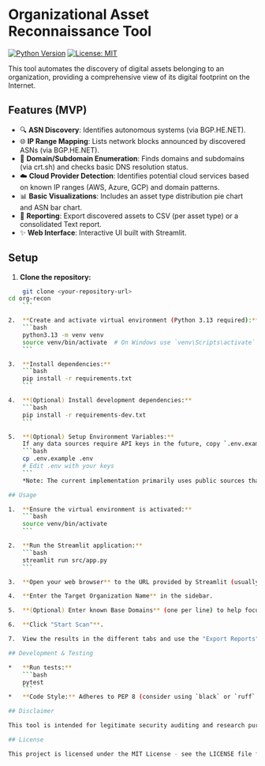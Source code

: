 # Organizational Asset Reconnaissance Tool

[![Python Version](https://img.shields.io/badge/python-3.13-blue.svg)](https://www.python.org/)
[![License: MIT](https://img.shields.io/badge/License-MIT-yellow.svg)](https://opensource.org/licenses/MIT)

This tool automates the discovery of digital assets belonging to an organization, providing a comprehensive view of its digital footprint on the Internet.

## Features (MVP)

*   🔍 **ASN Discovery**: Identifies autonomous systems (via BGP.HE.NET).
*   🌐 **IP Range Mapping**: Lists network blocks announced by discovered ASNs (via BGP.HE.NET).
*   🔗 **Domain/Subdomain Enumeration**: Finds domains and subdomains (via crt.sh) and checks basic DNS resolution status.
*   ☁️ **Cloud Provider Detection**: Identifies potential cloud services based on known IP ranges (AWS, Azure, GCP) and domain patterns.
*   📊 **Basic Visualizations**: Includes an asset type distribution pie chart and ASN bar chart.
*   📄 **Reporting**: Export discovered assets to CSV (per asset type) or a consolidated Text report.
*   ✨ **Web Interface**: Interactive UI built with Streamlit.

## Setup

1.  **Clone the repository:**
```bash
    git clone <your-repository-url>
cd org-recon
    ```

2.  **Create and activate virtual environment (Python 3.13 required):**
    ```bash
    python3.13 -m venv venv
    source venv/bin/activate  # On Windows use `venv\Scripts\activate`
    ```

3.  **Install dependencies:**
    ```bash
    pip install -r requirements.txt
    ```

4.  **(Optional) Install development dependencies:**
    ```bash
    pip install -r requirements-dev.txt 
    ```

5.  **(Optional) Setup Environment Variables:**
    If any data sources require API keys in the future, copy `.env.example` to `.env` and add your keys:
    ```bash
    cp .env.example .env 
    # Edit .env with your keys
    ```
    *Note: The current implementation primarily uses public sources that may not require keys, but this is good practice.* 

## Usage

1.  **Ensure the virtual environment is activated:**
    ```bash
    source venv/bin/activate 
    ```

2.  **Run the Streamlit application:**
    ```bash
    streamlit run src/app.py
    ```

3.  **Open your web browser** to the URL provided by Streamlit (usually `http://localhost:8501`).

4.  **Enter the Target Organization Name** in the sidebar.

5.  **(Optional) Enter known Base Domains** (one per line) to help focus the search.

6.  **Click "Start Scan"**.

7.  View the results in the different tabs and use the "Export Reports" tab to download data.

## Development & Testing

*   **Run tests:**
    ```bash
    pytest
    ```
*   **Code Style:** Adheres to PEP 8 (consider using `black` or `ruff` formatters).

## Disclaimer

This tool is intended for legitimate security auditing and research purposes only, with proper authorization. Unauthorized scanning of networks is illegal and unethical. The developers assume no liability and are not responsible for any misuse or damage caused by this tool.

## License

This project is licensed under the MIT License - see the LICENSE file for details.